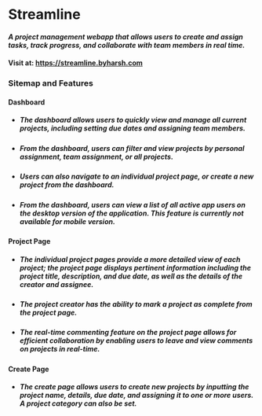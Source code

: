 # Streamline

#### _A project management webapp that allows users to create and assign tasks, track progress, and collaborate with team members in real time._ 

#### Visit at: https://streamline.byharsh.com


### Sitemap and Features

#### Dashboard

  - ##### The dashboard allows users to quickly view and manage all current projects, including setting due dates and assigning team members.
  
  - ##### From the dashboard, users can filter and view projects by personal assignment, team assignment, or all projects.
  
  - ##### Users can also navigate to an individual project page, or create a new project from the dashboard.
  
  
  
  - ##### From the dashboard, users can view a list of all active app users on the desktop version of the application. This feature is currently not available for mobile version.
  
#### Project Page
  - ##### The individual project pages provide a more detailed view of each project; the project page displays pertinent information including the project title, description, and due date, as well as the details of the creator and assignee.
  
  - ##### The project creator has the ability to mark a project as complete from the project page.
  
  - ##### The real-time commenting feature on the project page allows for efficient collaboration by enabling users to leave and view comments on projects in real-time.

#### Create Page
  - ##### The create page allows users to create new projects by inputting the project name, details, due date, and assigning it to one or more users. A project category can also be set.
